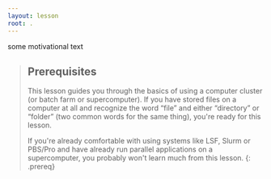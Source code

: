 ```yaml
---
layout: lesson
root: .
---
```


some motivational text 

> ## Prerequisites
>
> This lesson guides you through the basics of using a computer cluster (or batch farm or supercomputer).  If you have stored files on a computer at all and recognize the word “file” and either “directory” or “folder” (two common words for the same thing), you're ready for this lesson.
>
> If you're already comfortable with using systems like LSF, Slurm or PBS/Pro and have already run parallel applications on a supercomputer, you probably won't learn much from this lesson.
{: .prereq}
